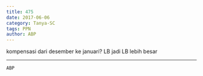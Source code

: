 ```yaml
---
title: 475
date: 2017-06-06
category: Tanya-SC
tags: PPN
author: ABP
---
```


kompensasi dari desember ke januari? LB jadi LB lebih besar

---



`ABP`
